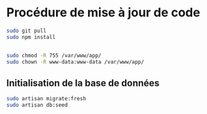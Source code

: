 # Procédure de mise à jour de code 


````bash
sudo git pull
sudo npm install


sudo chmod -R 755 /var/www/app/
sudo chown -R www-data:www-data /var/www/app/
````


## Initialisation de la base de données
````bash
sudo artisan migrate:fresh
sudo artisan db:seed
````